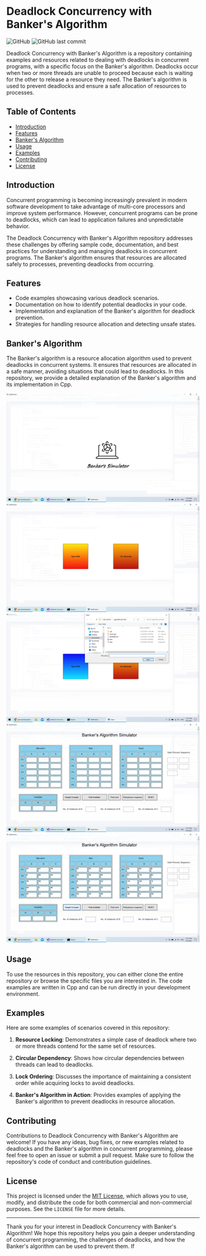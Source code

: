 # Deadlock Concurrency with Banker's Algorithm

![GitHub](https://img.shields.io/github/license/ksl-fourwalls/deadlock-concurrency)
![GitHub last commit](https://img.shields.io/github/last-commit/ksl-fourwalls/deadlock-concurrency)

Deadlock Concurrency with Banker's Algorithm is a repository containing examples and resources related to dealing with deadlocks in concurrent programs, with a specific focus on the Banker's algorithm. Deadlocks occur when two or more threads are unable to proceed because each is waiting for the other to release a resource they need. The Banker's algorithm is used to prevent deadlocks and ensure a safe allocation of resources to processes.

## Table of Contents

- [Introduction](#introduction)
- [Features](#features)
- [Banker's Algorithm](#bankers-algorithm)
- [Usage](#usage)
- [Examples](#examples)
- [Contributing](#contributing)
- [License](#license)

## Introduction

Concurrent programming is becoming increasingly prevalent in modern software development to take advantage of multi-core processors and improve system performance. However, concurrent programs can be prone to deadlocks, which can lead to application failures and unpredictable behavior.

The Deadlock Concurrency with Banker's Algorithm repository addresses these challenges by offering sample code, documentation, and best practices for understanding and managing deadlocks in concurrent programs. The Banker's algorithm ensures that resources are allocated safely to processes, preventing deadlocks from occurring.

## Features

- Code examples showcasing various deadlock scenarios.
- Documentation on how to identify potential deadlocks in your code.
- Implementation and explanation of the Banker's algorithm for deadlock prevention.
- Strategies for handling resource allocation and detecting unsafe states.

## Banker's Algorithm

The Banker's algorithm is a resource allocation algorithm used to prevent deadlocks in concurrent systems. It ensures that resources are allocated in a safe manner, avoiding situations that could lead to deadlocks. In this repository, we provide a detailed explanation of the Banker's algorithm and its implementation in Cpp.

<img src=screenshot93.png title="hover text">
<img src=screenshot94.png title="hover text">
<img src=screenshot95.png title="hover text">
<img src=screenshot96.png title="hover text">
<img src=screenshot97.png title="hover text">

## Usage

To use the resources in this repository, you can either clone the entire repository or browse the specific files you are interested in. The code examples are written in Cpp and can be run directly in your development environment.

## Examples

Here are some examples of scenarios covered in this repository:

1. **Resource Locking**: Demonstrates a simple case of deadlock where two or more threads contend for the same set of resources.

2. **Circular Dependency**: Shows how circular dependencies between threads can lead to deadlocks.

3. **Lock Ordering**: Discusses the importance of maintaining a consistent order while acquiring locks to avoid deadlocks.

4. **Banker's Algorithm in Action**: Provides examples of applying the Banker's algorithm to prevent deadlocks in resource allocation.

## Contributing

Contributions to Deadlock Concurrency with Banker's Algorithm are welcome! If you have any ideas, bug fixes, or new examples related to deadlocks and the Banker's algorithm in concurrent programming, please feel free to open an issue or submit a pull request. Make sure to follow the repository's code of conduct and contribution guidelines.

## License

This project is licensed under the [MIT License](LICENSE), which allows you to use, modify, and distribute the code for both commercial and non-commercial purposes. See the `LICENSE` file for more details.

---

Thank you for your interest in Deadlock Concurrency with Banker's Algorithm! We hope this repository helps you gain a deeper understanding of concurrent programming, the challenges of deadlocks, and how the Banker's algorithm can be used to prevent them. If



